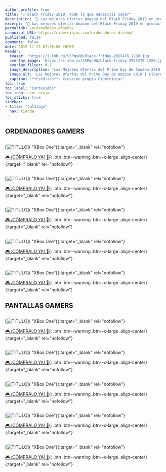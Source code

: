 ```yaml
---
author_profile: true
title: "▷ Black Friday 2019, todo lo que necesitas saber"
description: "🎁 Las mejores ofertas Amazon del Black Friday 2019 en productos tecnológicos."
excerpt: "🎁 Las mejores ofertas Amazon del Black Friday 2019 en productos tecnológicos."
permalink: /ordenadores-diseño/
canonical_URL: https://ciberninjas.com/ordenadores-diseño/
published: false
comments: false
date: 2019-11-23 07:30:00 +0200
header:
  teaser: 'https://i.ibb.co/S5PqsHW/black-friday-2925476-1280.jpg'
  overlay_image: 'https://i.ibb.co/S5PqsHW/black-friday-2925476-1280.jpg'
  overlay_filter: 0.2
  image_description: 'Las Mejores Ofertas del Prime Day de Amazon 2019 | Ciberninjas'
  image_alt: 'Las Mejores Ofertas del Prime Day de Amazon 2019 | Ciberninjas'
  caption: "**Créditos**: Creación propia Ciberninjas"
toc: true
toc_label: "Contenidos"
toc_icon: user-ninja
toc_sticky: true
sidebar:
- title: "Catálogo"
  nav: tienda
---
```



## ORDENADORES GAMERS

## 

[![TITULO]()]( "XBox One"){:target="_blank" rel="nofollow"}

[🎮 ¡CÓMPRALO YA! 🎯](){: .btn .btn--warning .btn--x-large .align-center}{:target="_blank" rel="nofollow"}

## 

[![TITULO]()]( "XBox One"){:target="_blank" rel="nofollow"}

[🎮 ¡CÓMPRALO YA! 🎯](){: .btn .btn--warning .btn--x-large .align-center}{:target="_blank" rel="nofollow"}

## 

[![TITULO]()]( "XBox One"){:target="_blank" rel="nofollow"}

[🎮 ¡CÓMPRALO YA! 🎯](){: .btn .btn--warning .btn--x-large .align-center}{:target="_blank" rel="nofollow"}

## 

[![TITULO]()]( "XBox One"){:target="_blank" rel="nofollow"}

[🎮 ¡CÓMPRALO YA! 🎯](){: .btn .btn--warning .btn--x-large .align-center}{:target="_blank" rel="nofollow"}

## 

[![TITULO]()]( "XBox One"){:target="_blank" rel="nofollow"}

[🎮 ¡CÓMPRALO YA! 🎯](){: .btn .btn--warning .btn--x-large .align-center}{:target="_blank" rel="nofollow"}

## PANTALLAS GAMERS

## 

[![TITULO]()]( "XBox One"){:target="_blank" rel="nofollow"}

[🎮 ¡CÓMPRALO YA! 🎯](){: .btn .btn--warning .btn--x-large .align-center}{:target="_blank" rel="nofollow"}

## 

[![TITULO]()]( "XBox One"){:target="_blank" rel="nofollow"}

[🎮 ¡CÓMPRALO YA! 🎯](){: .btn .btn--warning .btn--x-large .align-center}{:target="_blank" rel="nofollow"}

## 

[![TITULO]()]( "XBox One"){:target="_blank" rel="nofollow"}

[🎮 ¡CÓMPRALO YA! 🎯](){: .btn .btn--warning .btn--x-large .align-center}{:target="_blank" rel="nofollow"}

## 

[![TITULO]()]( "XBox One"){:target="_blank" rel="nofollow"}

[🎮 ¡CÓMPRALO YA! 🎯](){: .btn .btn--warning .btn--x-large .align-center}{:target="_blank" rel="nofollow"}

## 

[![TITULO]()]( "XBox One"){:target="_blank" rel="nofollow"}

[🎮 ¡CÓMPRALO YA! 🎯](){: .btn .btn--warning .btn--x-large .align-center}{:target="_blank" rel="nofollow"}

<!-- msi ordenadores: https://www.amazon.es/s?k=msi&i=black-friday&bbn=8987952031&__mk_es_ES=%C3%85M%C3%85%C5%BD%C3%95%C3%91&qid=1574997619&ref=sr_pg_1 -->